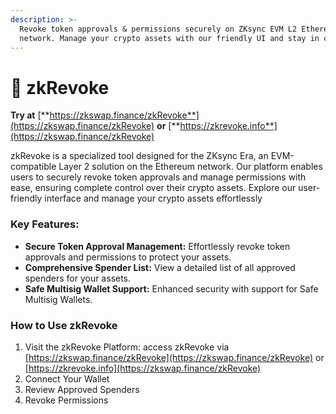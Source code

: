 ```yaml
---
description: >-
  Revoke token approvals & permissions securely on ZKsync EVM L2 Ethereum
  network. Manage your crypto assets with our friendly UI and stay in control.
---
```


# 🔐 zkRevoke

**Try at** [**https://zkswap.finance/zkRevoke**](https://zkswap.finance/zkRevoke) **or** [**https://zkrevoke.info**](https://zkswap.finance/zkRevoke)

zkRevoke is a specialized tool designed for the ZKsync Era, an EVM-compatible Layer 2 solution on the Ethereum network. Our platform enables users to securely revoke token approvals and manage permissions with ease, ensuring complete control over their crypto assets. Explore our user-friendly interface and manage your crypto assets effortlessly

### **Key Features:**

* &#x20;**Secure Token Approval Management:** Effortlessly revoke token approvals and permissions to protect your assets.
* **Comprehensive Spender List:** View a detailed list of all approved spenders for your assets.
* **Safe Multisig Wallet Support:** Enhanced security with support for Safe Multisig Wallets.

### How to Use zkRevoke

1. Visit the zkRevoke Platform: access zkRevoke via [https://zkswap.finance/zkRevoke](https://zkswap.finance/zkRevoke) or [https://zkrevoke.info](https://zkswap.finance/zkRevoke)
2. Connect Your Wallet
3. Review Approved Spenders
4. Revoke Permissions
